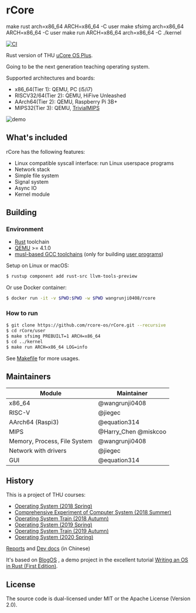 # rCore
make rust arch=x86_64 ARCH=x86_64 -C user
make sfsimg arch=x86_64 ARCH=x86_64 -C user
make run ARCH=x86_64 arch=x86_64 -C ./kernel

[![CI](https://github.com/rcore-os/rCore/workflows/CI/badge.svg?branch=master)](https://github.com/rcore-os/rCore/actions)

Rust version of THU [uCore OS Plus](https://github.com/chyyuu/ucore_os_plus).

Going to be the next generation teaching operating system.

Supported architectures and boards:

* x86_64(Tier 1): QEMU, PC (i5/i7)
* RISCV32/64(Tier 2): QEMU, HiFive Unleashed
* AArch64(Tier 2): QEMU, Raspberry Pi 3B+
* MIPS32(Tier 3): QEMU, [TrivialMIPS](https://github.com/Harry-Chen/TrivialMIPS)

![demo](./docs/2_OSLab/os2atc/demo.png)

## What's included

rCore has the following features:

* Linux compatible syscall interface: run Linux userspace programs
* Network stack
* Simple file system
* Signal system
* Async IO
* Kernel module

## Building

### Environment

* [Rust](https://www.rust-lang.org) toolchain
* [QEMU](https://www.qemu.org) >= 4.1.0
* [musl-based GCC toolchains](https://musl.cc/) (only for building [user programs](https://github.com/rcore-os/rcore-user))

Setup on Linux or macOS:

```bash
$ rustup component add rust-src llvm-tools-preview
```

Or use Docker container:

```bash
$ docker run -it -v $PWD:$PWD -w $PWD wangrunji0408/rcore
```

### How to run

```bash
$ git clone https://github.com/rcore-os/rCore.git --recursive
$ cd rCore/user
$ make sfsimg PREBUILT=1 ARCH=x86_64
$ cd ../kernel
$ make run ARCH=x86_64 LOG=info
```

See [Makefile](kernel/Makefile) for more usages.

## Maintainers

| Module | Maintainer            |
|--------|-----------------------|
| x86_64 | @wangrunji0408        |
| RISC-V  | @jiegec               |
| AArch64 (Raspi3) | @equation314    |
| MIPS   | @Harry_Chen @miskcoo   |
| Memory, Process, File System | @wangrunji0408          |
| Network with drivers | @jiegec |
| GUI    | @equation314          |

## History

This is a project of THU courses:

* [Operating System (2018 Spring)](http://os.cs.tsinghua.edu.cn/oscourse/OS2018spring/projects/g11)
* [Comprehensive Experiment of Computer System (2018 Summer)](http://os.cs.tsinghua.edu.cn/oscourse/csproject2018/group05)
* [Operating System Train (2018 Autumn)](http://os.cs.tsinghua.edu.cn/oscourse/OsTrain2018)
* [Operating System (2019 Spring)](http://os.cs.tsinghua.edu.cn/oscourse/OS2019spring/projects)
* [Operating System Train (2019 Autumn)](http://os.cs.tsinghua.edu.cn/oscourse/OsTrain2019)
* [Operating System (2020 Spring)](http://os.cs.tsinghua.edu.cn/oscourse/OS2020spring/projects)

[Reports](./docs) and [Dev docs](https://rucore.gitbook.io/rust-os-docs/) (in Chinese)

It's based on [BlogOS](https://github.com/phil-opp/blog_os) , a demo project in the excellent tutorial [Writing an OS in Rust (First Edition)](https://os.phil-opp.com/first-edition/).

## License

The source code is dual-licensed under MIT or the Apache License (Version 2.0).
